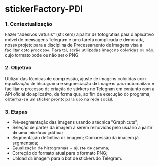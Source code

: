 # stickerFactory-PDI

### 1. Contextualização
Fazer "adesivos virtuais" (stickers) a partir de fotografias para o aplicativo móvel de mensagens Telegram é uma tarefa complicada e demorada, nosso projeto para a disciplina de Processamento de Imagens visa a facilitar este processo. Para tal, serão utilizadas imagens coloridas ou não, cujo formato pode ou não ser o PNG.

### 2. Objetivo 
Utilizar das técnicas de compressão, ajuste de imagens coloridas com equalização de histograma e segmentação de imagens para automatizar e facilitar o processo de criação de stickers no Telegram em conjunto com a API oficial do aplicativo, de forma que, ao fim da execução do programa, obtenha-se um sticker pronto para uso na rede social. 

### 3. Etapas
- Pré-segmentação das imagens usando a técnica "Graph cuts";
- Seleção de partes da imagem a serem removidas pelo usuário a partir de uma interface gráfica; 
- Segmentação definitiva da imagem; Compressão da imagem já segmentada; 
- Equalização de histogramas + ajuste de gamma; 
- Correção do formato atual para o formato PNG; 
- Upload da imagem para o bot de stickers do Telegram.
